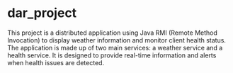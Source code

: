 # dar_project
This project is a distributed application using Java RMI (Remote Method Invocation) to display weather information and monitor client health status. The application is made up of two main services: a weather service and a health service. It is designed to provide real-time information and alerts when health issues are detected.
